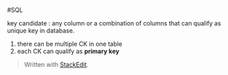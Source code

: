 

#SQL 

key candidate : any column or a combination of columns that can qualify as unique key in database. 

 1. there can be multiple CK in one table 
 2. each CK can qualify as **primary key**


> Written with [StackEdit](https://stackedit.io/).